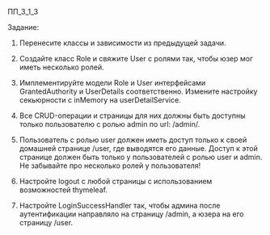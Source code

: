 ПП_3_1_3

Задание:

1. Перенесите классы и зависимости из предыдущей задачи.

2. Создайте класс Role и свяжите User с ролями так, чтобы юзер мог иметь несколько ролей.

3. Имплементируйте модели Role и User интерфейсами GrantedAuthority и UserDetails соответственно. Измените настройку
   секьюрности с inMemory на userDetailService.

4. Все CRUD-операции и страницы для них должны быть доступны только пользователю с ролью admin по url: /admin/.

5. Пользователь с ролью user должен иметь доступ только к своей домашней странице /user, где выводятся его данные.
   Доступ к этой странице должен быть только у пользователей с ролью user и admin. Не забывайте про несколько ролей у
   пользователя!

6. Настройте logout с любой страницы с использованием возможностей thymeleaf.

7. Настройте LoginSuccessHandler так, чтобы админа после аутентификации направляло на страницу /admin, а юзера на его
   страницу /user.

